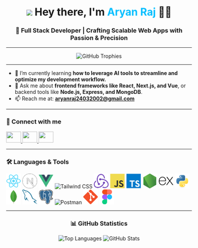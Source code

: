 <h1 align="center">
  <img src="https://media.giphy.com/media/hvRJCLFzcasrR4ia7z/giphy.gif" width="35"> 
  Hey there, I'm <span style="color:#00bfff">Aryan Raj</span> 👨‍💻
</h1>

<h3 align="center">
  🚀 Full Stack Developer | Crafting Scalable Web Apps with Passion & Precision
</h3>


---

<!-- 🏆 GitHub Trophies (in one line, dark theme) -->
<p align="center">
  <img src="https://github-profile-trophy.vercel.app/?username=aryanrajdev&theme=tokyonight&row=1&column=7&no-frame=true" alt="GitHub Trophies"/>
</p>

---

- 🌱 I’m currently learning **how to leverage AI tools to streamline and optimize my development workflow.**
- 💬 Ask me about **frontend frameworks like React, Next.js, and Vue**, or backend tools like **Node.js, Express, and MongoDB**. 
- 📫 Reach me at: **aryanraj24032002@gmail.com**

---

### 🤝 Connect with me

<p align="left">
  <a href="https://www.linkedin.com/in/aryan-raj-304519222/" target="_blank">
    <img src="https://raw.githubusercontent.com/rahuldkjain/github-profile-readme-generator/master/src/images/icons/Social/linked-in-alt.svg" height="30" width="40" />
  </a>
  <a href="https://www.hackerrank.com/aryanraj24032002" target="_blank">
    <img src="https://raw.githubusercontent.com/rahuldkjain/github-profile-readme-generator/master/src/images/icons/Social/hackerrank.svg" height="30" width="40" />
  </a>
  <a href="https://www.leetcode.com/imaryan279" target="_blank">
    <img src="https://raw.githubusercontent.com/rahuldkjain/github-profile-readme-generator/master/src/images/icons/Social/leet-code.svg" height="30" width="40" />
  </a>
</p>

---

### 🛠️ Languages & Tools

<p align="left">
  <!-- Frontend -->
  <img src="https://raw.githubusercontent.com/devicons/devicon/master/icons/react/react-original.svg" width="40" height="40" alt="React"/>
  <img src="https://raw.githubusercontent.com/devicons/devicon/master/icons/nextjs/nextjs-line.svg" width="40" height="40" alt="Next.js" style="background-color:white; border-radius:6px;"/>
  <img src="https://raw.githubusercontent.com/devicons/devicon/master/icons/vuejs/vuejs-original.svg" width="40" height="40" alt="Vue"/>
  <img src="https://www.vectorlogo.zone/logos/tailwindcss/tailwindcss-icon.svg" width="40" height="40" alt="Tailwind CSS"/>
  <img src="https://raw.githubusercontent.com/devicons/devicon/master/icons/redux/redux-original.svg" width="40" height="40" alt="Redux"/>
  <img src="https://raw.githubusercontent.com/devicons/devicon/master/icons/javascript/javascript-original.svg" width="40" height="40" alt="JavaScript"/>
  <img src="https://raw.githubusercontent.com/devicons/devicon/master/icons/typescript/typescript-original.svg" width="40" height="40" alt="TypeScript"/>

  <!-- Backend -->
  <img src="https://raw.githubusercontent.com/devicons/devicon/master/icons/nodejs/nodejs-original.svg" width="40" height="40" alt="Node.js"/>
  <img src="https://raw.githubusercontent.com/devicons/devicon/master/icons/express/express-original.svg" width="40" height="40" alt="Express.js" style="background-color:white; border-radius:6px;"/>
  <img src="https://raw.githubusercontent.com/devicons/devicon/master/icons/python/python-original.svg" width="40" height="40" alt="Python"/>

  <!-- Databases -->
  <img src="https://raw.githubusercontent.com/devicons/devicon/master/icons/mongodb/mongodb-original.svg" width="40" height="40" alt="MongoDB"/>
  <img src="https://raw.githubusercontent.com/devicons/devicon/master/icons/mysql/mysql-original.svg" width="40" height="40" alt="MySQL"/>
  <img src="https://raw.githubusercontent.com/devicons/devicon/master/icons/postgresql/postgresql-original.svg" width="40" height="40" alt="PostgreSQL"/>

  <!-- Tools -->
  <img src="https://www.vectorlogo.zone/logos/getpostman/getpostman-icon.svg" width="40" height="40" alt="Postman"/>
  <img src="https://raw.githubusercontent.com/devicons/devicon/master/icons/git/git-original.svg" width="40" height="40" alt="Git"/>
  <img src="https://raw.githubusercontent.com/devicons/devicon/master/icons/figma/figma-original.svg" width="40" height="40" alt="Figma"/>
</p>

---

<div align="center">

### 📊 GitHub Statistics

<p align="center">
  <img width="49%" src="https://github-readme-stats.vercel.app/api/top-langs/?username=aryanrajdev&layout=compact&theme=tokyonight&hide_border=true&langs_count=8&cache_seconds=1800" alt="Top Languages" />
   <img width="49%" src="https://github-readme-stats.vercel.app/api?username=aryanrajdev&show_icons=true&theme=tokyonight&hide_border=true&count_private=true&include_all_commits=true&cache_seconds=1800&rank_icon=github" alt="GitHub Stats" />
</p>

</div>
